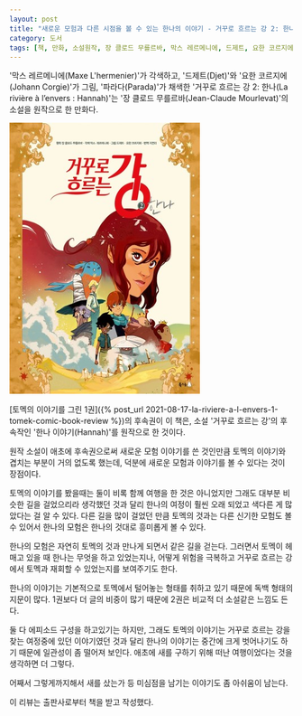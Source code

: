 ```yaml
---
layout: post
title: "새로운 모험과 다른 시점을 볼 수 있는 한나의 이야기 - 거꾸로 흐르는 강 2: 한나"
category: 도서
tags: [책, 만화, 소설원작, 장 클로드 무를르바, 막스 레르메니에, 드제트, 요한 코르지에, 파라다, 지연리, 북극곰, 서평, 북촌]
---
```


'막스 레르메니에(Maxe L'hermenier)'가 각색하고,
'드제트(Djet)'와
'요한 코르지에(Johann Corgie)'가 그림,
'파라다(Parada)'가 채색한
'거꾸로 흐르는 강 2: 한나(La rivière à l’envers : Hannah)'는
'장 클로드 무를르바(Jean-Claude Mourlevat)'의 소설을 원작으로 한 만화다.

![표지](/images/la-riviere-a-l-envers-2-hannah-comic-book-h480.jpg)

[토멕의 이야기를 그린 1권]({% post_url 2021-08-17-la-riviere-a-l-envers-1-tomek-comic-book-review %})의 후속권이 이 책은,
소설 '거꾸로 흐르는 강'의 후속작인 '한나 이야기(Hannah)'를 원작으로 한 것이다.

원작 소설이 애초에 후속권으로써 새로운 모험 이야기를 쓴 것인만큼
토멕의 이야기와 겹치는 부분이 거의 없도록 했는데,
덕분에 새로운 모험과 이야기를 볼 수 있다는 것이 장점이다.

토멕의 이야기를 봤을때는 둘이 비록 함께 여행을 한 것은 아니었지만
그래도 대부분 비슷한 길을 걸었으리라 생각했던 것과 달리
한나의 여정이 훨씬 오래 되었고 색다른 게 많았다는 걸 알 수 있다.
다른 길을 많이 걸었던 만큼 토멕의 것과는 다른 신기한 모험도 볼 수 있어서
한나의 모험은 한나의 것대로 흥미롭게 볼 수 있다.

한나의 모험은 자연히 토멕의 것과 만나게 되면서 같은 길을 걷는다.
그러면서 토멕이 헤매고 있을 때 한나는 무엇을 하고 있었는지나,
어떻게 위험을 극복하고 거꾸로 흐르는 강에서 토멕과 재회할 수 있었는지를 보여주기도 한다.

한나의 이야기는 기본적으로 토멕에서 털어놓는 형태를 취하고 있기 때문에 독백 형태의 지문이 많다.
1권보다 더 글의 비중이 많기 때문에
2권은 비교적 더 소설같은 느낌도 든다.

둘 다 에피소드 구성을 하고있기는 하지만,
그래도 토멕의 이야기는 거꾸로 흐르는 강을 찾는 여정중에 있던 이야기였던 것과 달리
한나의 이야기는 중간에 크게 벗어나기도 하기 때문에 일관성이 좀 떨어져 보인다.
애초에 새를 구하기 위해 떠난 여행이었다는 것을 생각하면 더 그렇다.

어째서 그렇게까지해서 새를 샀는가 등
미심점을 남기는 이야기도 좀 아쉬움이 남는다.



<div class="im im-info">
이 리뷰는 출판사로부터 책을 받고 작성했다.
</div>
